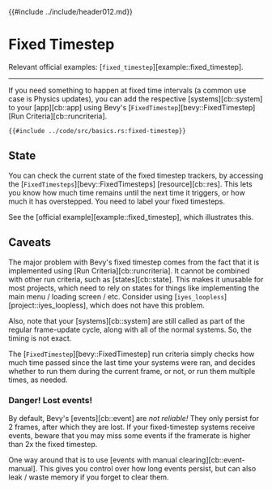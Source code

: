 {{#include ../include/header012.md}}

# Fixed Timestep

Relevant official examples:
[`fixed_timestep`][example::fixed_timestep].

---

If you need something to happen at fixed time intervals (a common use case
is Physics updates), you can add the respective [systems][cb::system] to
your [app][cb::app] using Bevy's [`FixedTimestep`][bevy::FixedTimestep]
[Run Criteria][cb::runcriteria].

```rust,no_run,noplayground
{{#include ../code/src/basics.rs:fixed-timestep}}
```

## State

You can check the current state of the fixed timestep trackers, by accessing
the [`FixedTimesteps`][bevy::FixedTimesteps] [resource][cb::res]. This lets
you know how much time remains until the next time it triggers, or how much
it has overstepped. You need to label your fixed timesteps.

See the [official example][example::fixed_timestep], which illustrates this.

## Caveats

The major problem with Bevy's fixed timestep comes from the fact that
it is implemented using [Run Criteria][cb::runcriteria]. It cannot be
combined with other run criteria, such as [states][cb::state]. This makes
it unusable for most projects, which need to rely on states for things
like implementing the main menu / loading screen / etc. Consider using
[`iyes_loopless`][project::iyes_loopless], which does not have this problem.

Also, note that your [systems][cb::system] are still called as part of the
regular frame-update cycle, along with all of the normal systems. So, the
timing is not exact.

The [`FixedTimestep`][bevy::FixedTimestep] run criteria simply checks how much
time passed since the last time your systems were ran, and decides whether
to run them during the current frame, or not, or run them multiple times,
as needed.

### **Danger!** Lost events!

By default, Bevy's [events][cb::event] are *not reliable!* They only persist
for 2 frames, after which they are lost. If your fixed-timestep systems
receive events, beware that you may miss some events if the framerate is
higher than 2x the fixed timestep.

One way around that is to use [events with manual
clearing][cb::event-manual]. This gives you control over how long events
persist, but can also leak / waste memory if you forget to clear them.
